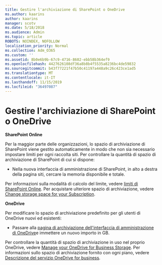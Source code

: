 ```yaml
---
title: Gestire l'archiviazione di SharePoint o OneDrive
ms.author: kaarins
author: kaarins
manager: scotv
ms.date: 5/18/2018
ms.audience: Admin
ms.topic: article
ROBOTS: NOINDEX, NOFOLLOW
localization_priority: Normal
ms.collection: Adm_O365
ms.custom: ''
ms.assetid: 8b0e6b9b-67c9-4716-8602-ebb58b364ef9
ms.openlocfilehash: 4427626108df36a8b8b4f5535a8236bc4de59832
ms.sourcegitcommit: b43f77221f47b50c41197a448a9c26c423ce1ad5
ms.translationtype: MT
ms.contentlocale: it-IT
ms.lasthandoff: 11/15/2019
ms.locfileid: "36497087"
---
```

# <a name="manage-your-sharepoint-or-onedrive-storage"></a>Gestire l'archiviazione di SharePoint o OneDrive

 **SharePoint Online**
  
Per la maggior parte delle organizzazioni, lo spazio di archiviazione di SharePoint viene gestito automaticamente in modo che non sia necessario impostare limiti per ogni raccolta siti. Per controllare la quantità di spazio di archiviazione di SharePoint di cui si dispone:
  
- Nella nuova interfaccia di amministrazione di SharePoint, in alto a destra della pagina siti, cercare la memoria disponibile e totale.
    
Per informazioni sulla modalità di calcolo del limite, vedere [limiti di SharePoint Online](https://go.microsoft.com/fwlink/p/?LinkID=856113). Per acquistare ulteriore spazio di archiviazione, vedere [Change storage space for your Subscription](https://go.microsoft.com/fwlink/?linkid=866428).
  
 **OneDrive**
  
Per modificare lo spazio di archiviazione predefinito per gli utenti di OneDrive nuovi ed esistenti:
  
- Passare alla [pagina di archiviazione dell'interfaccia di amministrazione di OneDrive](https://admin.onedrive.com/?v=StorageSettings)e immettere un nuovo importo in GB.
    
Per controllare la quantità di spazio di archiviazione in uso nel proprio OneDrive, vedere [Manage your OneDrive for Business Storage](https://go.microsoft.com/fwlink/?linkid=866429). Per informazioni sullo spazio di archiviazione fornito con ogni piano, vedere [Descrizione del servizio OneDrive for business](https://go.microsoft.com/fwlink/p/?LinkID=826071).
  


